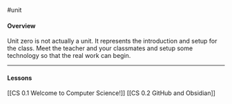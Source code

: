 #unit

#### Overview

Unit zero is not actually a unit. It represents the introduction and setup for the class. Meet the teacher and your classmates and setup some technology so that the real work can begin.

---
#### Lessons

[[CS 0.1 Welcome to Computer Science!]]
[[CS 0.2 GitHub and Obsidian]]
